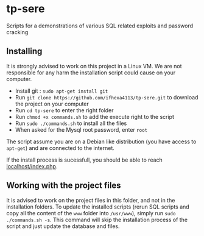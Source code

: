 # tp-sere

Scripts for a demonstrations of various SQL related exploits and password cracking

## Installing 
It is strongly advised to work on this project in a Linux VM. We are not responsible for any harm the installation script could cause on your computer.

- Install git : `sudo apt-get install git`
- Run `git clone https://github.com/ifhexa4113/tp-sere.git` to download the project on your computer
- Run `cd tp-sere` to enter the right folder
- Run `chmod +x commands.sh` to add the execute right to the script
- Run `sudo ./commands.sh` to install all the files
- When asked for the Mysql root password, enter `root`

The script assume you are on a Debian like distribution (you have access to `apt-get`) and are connected to the internet.

If the install process is sucessfull, you should be able to reach [localhost/index.php](http://localhost/index.php).

## Working with the project files
It is advised to work on the project files in this folder, and not in the installation folders. To update the installed scripts (rerun SQL scripts and copy all the content of the `www` folder into `/usr/www`), simply run `sudo ./commands.sh -s`. This command will skip the installation process of the script and just update the database and files.
